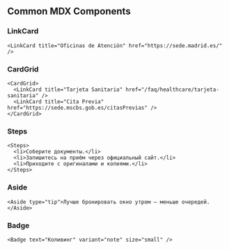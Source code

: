 ## Common MDX Components

### LinkCard

```mdx
<LinkCard title="Oficinas de Atención" href="https://sede.madrid.es/" />
```

### CardGrid

```mdx
<CardGrid>
  <LinkCard title="Tarjeta Sanitaria" href="/faq/healthcare/tarjeta-sanitaria" />
  <LinkCard title="Cita Previa" href="https://sede.mscbs.gob.es/citasPrevias" />
</CardGrid>
```

### Steps

```mdx
<Steps>
  <li>Соберите документы.</li>
  <li>Запишитесь на приём через официальный сайт.</li>
  <li>Приходите с оригиналами и копиями.</li>
</Steps>
```

### Aside

```mdx
<Aside type="tip">Лучше бронировать окно утром — меньше очередей.</Aside>
```

### Badge

```mdx
<Badge text="Коливинг" variant="note" size="small" />
```
